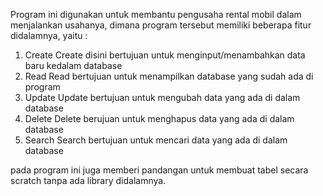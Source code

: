 Program ini digunakan untuk membantu pengusaha rental mobil dalam menjalankan usahanya, dimana program tersebut memiliki beberapa fitur didalamnya, yaitu :
1. Create
   Create disini bertujuan untuk menginput/menambahkan data baru kedalam database
2. Read
   Read bertujuan untuk menampilkan database yang sudah ada di program
3. Update
   Update bertujuan untuk mengubah data yang ada di dalam database
4. Delete
   Delete berujuan untuk menghapus data yang ada di dalam database
5. Search
   Search bertujuan untuk mencari data yang ada di dalam database

pada program ini juga memberi pandangan untuk membuat tabel secara scratch tanpa ada library didalamnya. 
